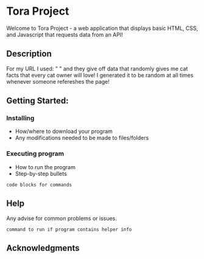 # Tora Project

Welcome to Tora Project - a web application that displays basic HTML, CSS, and Javascript that requests data from an API!

## Description

For my URL I used: " " and they give off data that randomly gives me cat facts that every cat owner will love! I generated it to be random at all times whenever someone refereshes the page!

## Getting Started:

### Installing

* How/where to download your program
* Any modifications needed to be made to files/folders

### Executing program

* How to run the program
* Step-by-step bullets
```
code blocks for commands
```

## Help

Any advise for common problems or issues.
```
command to run if program contains helper info
```


## Acknowledgments

